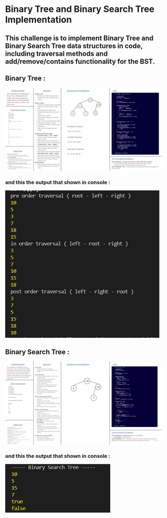 # Binary Tree and Binary Search Tree Implementation 

## This challenge is to implement Binary Tree and Binary Search Tree data structures in code, including traversal methods and add/remove/contains functionality for the BST.

## Binary Tree :

![BinaryTreeClass](./images/BinaryTreeClass.png)

### and this the output that shown in console :

![BinaryTreeOutput](./images/BinaryTreeOutput.png)

## Binary Search Tree :

![BSTClass](./images/BSTClass.png)

### and this the output that shown in console :

![BSTOutput](./images/BSTOutput.png)